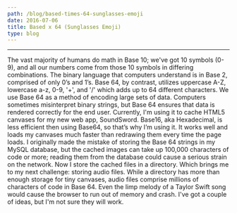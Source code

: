 ```yaml
---
path: /blog/based-times-64-sunglasses-emoji
date: 2016-07-06
title: Based x 64 (Sunglasses Emoji)
type: blog
---
```

***
The vast majority of humans do math in Base 10; we've got 10 symbols (0-9), and all our numbers come from those 10 symbols in differing combinations. The binary language that computers understand is in Base 2, comprised of only 0’s and 1’s. Base 64, by contrast, utilizes uppercase A-Z, lowercase a-z, 0-9, '+', and '/' which adds up to 64 different characters. We use Base 64 as a method of encoding large sets of data. Computers sometimes misinterpret binary strings, but Base 64 ensures that data is rendered correctly for the end user. Currently, I'm using it to cache HTML5 canvases for my new web app, SoundSword. Base16, aka Hexadecimal, is less efficient then using Base64, so that’s why I’m using it. It works well and loads my canvases much faster than redrawing them every time the page loads. I originally made the mistake of storing the Base 64 strings in my MySQL database, but the cached images can take up 100,000 characters of code or more; reading them from the database could cause a serious strain on the network. Now I store the cached files in a directory. Which brings me to my next challenge: storing audio files. While a directory has more than enough storage for tiny canvases, audio files comprise millions of characters of code in Base 64. Even the limp melody of a Taylor Swift song would cause the browser to run out of memory and crash. I've got a couple of ideas, but I'm not sure they will work.
